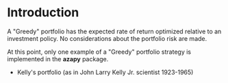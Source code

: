 
# Introduction

A "Greedy" portfolio has the expected rate of return optimized relative to
an investment policy. No considerations about the portfolio risk are made.

At this point, only one example of a "Greedy" portfolio strategy is implemented
in the **azapy** package.


* Kelly's portfolio (as in John Larry Kelly Jr. scientist 1923-1965)
